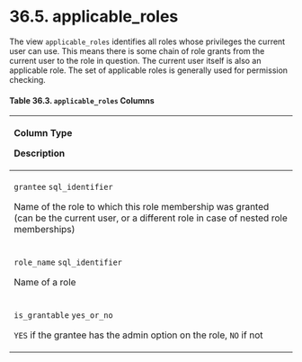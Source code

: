 # 36.5. applicable\_roles

The view `applicable_roles` identifies all roles whose privileges the current user can use. This means there is some chain of role grants from the current user to the role in question. The current user itself is also an applicable role. The set of applicable roles is generally used for permission checking.

#### **Table 36.3. `applicable_roles` Columns**

<table>
  <thead>
    <tr>
      <th style="text-align:left">
        <p>Column Type</p>
        <p>Description</p>
      </th>
    </tr>
  </thead>
  <tbody>
    <tr>
      <td style="text-align:left">
        <p><code>grantee</code>  <code>sql_identifier</code>
        </p>
        <p>Name of the role to which this role membership was granted (can be the
          current user, or a different role in case of nested role memberships)</p>
      </td>
    </tr>
    <tr>
      <td style="text-align:left">
        <p><code>role_name</code>  <code>sql_identifier</code>
        </p>
        <p>Name of a role</p>
      </td>
    </tr>
    <tr>
      <td style="text-align:left">
        <p><code>is_grantable</code>  <code>yes_or_no</code>
        </p>
        <p><code>YES</code> if the grantee has the admin option on the role, <code>NO</code> if
          not</p>
      </td>
    </tr>
  </tbody>
</table>

